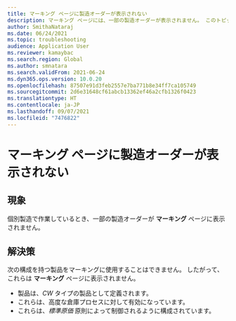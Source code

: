 ```yaml
---
title: マーキング ページに製造オーダーが表示されない
description: マーキング ページには、一部の製造オーダーが表示されません。 このトピックでは、マーキングに使用できない 3 つの製品コンフィギュレーションについて説明します。
author: SmithaNataraj
ms.date: 06/24/2021
ms.topic: troubleshooting
audience: Application User
ms.reviewer: kamaybac
ms.search.region: Global
ms.author: smnatara
ms.search.validFrom: 2021-06-24
ms.dyn365.ops.version: 10.0.20
ms.openlocfilehash: 87507e91d3feb2557e7ba771b8e34ff7ca105749
ms.sourcegitcommit: 2d6e31648cf61abcb13362ef46a2cfb1326f0423
ms.translationtype: HT
ms.contentlocale: ja-JP
ms.lasthandoff: 09/07/2021
ms.locfileid: "7476822"
---
```

# <a name="production-orders-arent-shown-on-the-marking-page"></a>マーキング ページに製造オーダーが表示されない

## <a name="symptoms"></a>現象

個別製造で作業しているとき、一部の製造オーダーが **マーキング** ページに表示されません。

## <a name="resolution"></a>解決策

次の構成を持つ製品をマーキングに使用することはできません。 したがって、これらは **マーキング** ページに表示されません。

- 製品は、*CW* タイプの製品として定義されます。
- これらは、高度な倉庫プロセスに対して有効になっています。
- これらは、*標準原価* 原則によって制御されるように構成されています。
